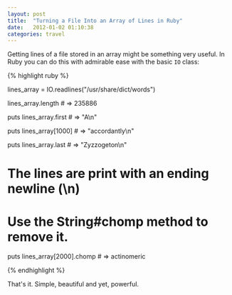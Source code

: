 ```yaml
---
layout: post
title:  "Turning a File Into an Array of Lines in Ruby"
date:   2012-01-02 01:10:38
categories: travel
---
```


<span class="drops">G</span>etting lines of a file stored in an array might be something very useful. In Ruby you can do this with admirable ease with the basic `IO` class:
<br/>

{% highlight ruby %}

lines_array = IO.readlines("/usr/share/dict/words")

lines_array.length # => 235886

puts lines_array.first # => "A\n"

puts lines_array[1000] # => "accordantly\n"

puts lines_array.last # => "Zyzzogeton\n"

# The lines are print with an ending newline (\n)
# Use the String#chomp method to remove it.

puts lines_array[2000].chomp # => actinomeric

{% endhighlight %}

That's it. Simple, beautiful and yet, powerful.
